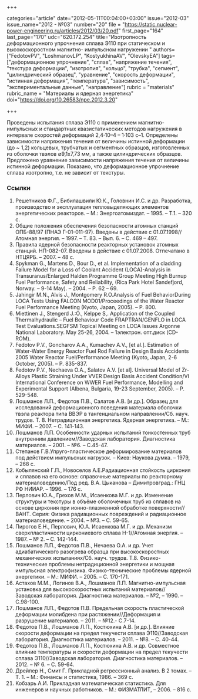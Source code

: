 +++

categories="article"
date="2012-05-11T00:04:00+03:00"
issue="2012-03"
issue_name="2012 - №03"
number="20"
file = "https://static.nuclear-power-engineering.ru/articles/2012/03/20.pdf"
first_page="164"
last_page="170"
udc="620.172.254"
title="Изотропность деформационного упрочнения сплава Э110 при статическом и высокоскоростном магнитно- импульсном нагружении "
authors=["FedotovPV", "LoshmanovLP", "KostyukhinaAV", "OlevskyEA"]
tags=["деформационное упрочнение", "сплав", "напряжение течения", "текстура деформации", "изотропия", "кольцо", "трубка", "сегмент", "цилиндрический образец", "уравнение", "скорость деформации", "истинная деформация", "температура", "зависимость", "экспериментальные данные", "направление"]
rubric = "materials"
rubric_name = "Материалы и ядерная энергетика"
doi="https://doi.org/10.26583/npe.2012.3.20"

+++

Проведены испытания сплава Э110 с применением магнитно-импульсных и стандартных квазистатических методов нагружения в интервале скоростей деформаций 2,4⋅10–4 – 1⋅103 с–1. Определены зависимости напряжения течения от величины истинной деформации (до ~ 1,2) кольцевых, трубчатых и сегментных образцов, изготовленных из оболочки твэлов ∅9,1х7,73 мм, а также цилиндрических образцов. Предложено уравнение зависимости напряжения течения от величины истинной деформации. Показано, что деформационное упрочнение сплава изотропно, т.е. не зависит от текстуры.

### Ссылки

1. Решетников Ф.Г., Бибилашвили Ю.К., Головнин И.С. и др. Разработка, производство и эксплуатация тепловыделяющих элементов энергетических реакторов. – М.: Энергоатомиздат. – 1995. – Т.1. – 320 с.
2. Общие положения обеспечения безопасности атомных станций ОПБ-88/97 (ПНАЭ Г-01-011-97). Введены в действие с 01.07.1998// Атомная энергия. – 1997. – Т. 83. – Вып. 6. – С. 469 – 497.
3. Правила ядерной безопасности pеактоpных установок атомных станций. НП-082-07. Введены в действие с 01.07.2008. Отпечатано в НТЦЯРБ. – 2007. – 48 с.
4. Spykman G., Martens D., Bour D., et al. Implementation of a cladding Failure Model for a Loss of Coolant Accident (LOCA)-Analysis in Transuranus/Enlarged Halden Programme Group Meeting High Burnup Fuel Performance, Safety and Reliability, (Rica Park Hotel Sandefjord, Norway. – 9-14 May). – 2004. – P. 62 – 69.
5. Jahingir M.N., Alvis J., Montgomery R.O.Analysis of Fuel BehaviorDuring LOCA Tests Using FALCON MOD01/Proceedings of the Water Reactor Fuel Performance Meeting (Kyoto, Japan, 2005). – P. 800.
6. Miettinen J., Stengеrd J.:O., Kelppe S,. Application of the Coupled Thermalhydraulic – Fuel Behaviour Code FRAPTRAN/GENFLO in LOCA Test Evaluations.SEGFSM Topical Meeting on LOCA Issues Argonne National Laboratory. May 25-26, 2004. – 1электрон. опт.диск (CD-ROM).
7. Fedotov P.V., Goncharov A.A., Kumachev A.V., [et al.]. Estimation of Water-Water Energy Reactor Fuel Rod Failure in Design Basis Accidents 2005 Water Reactor Fuel/Performance Meeting (Kyoto, Japan, 2-6 October, 2005). – P. 835-837.
8. Fedotov P.V., Nechaeva O.A., Salatov A.V. [et al]. Universal Model of Zr-Alloys Plastic Straining Under VVER Design Basis Accident Condition/VI International Conference on WWER Fuel Performance, Modelling and Experimental Support (Albena, Bulgaria, 19-23 September, 2005). – P. 529-548.
9. Лошманов Л.П., Федотов П.В., Салатов А.В. [и др.]. Образец для исследований деформационного поведения материала оболочки твэла реактора типа ВВЭР в тангенциальном направлении/Сб. науч. трудов. Т. 8. Нетрадиционная энергетика. Ядерная энергетика. – М.: МИФИ. – 2007. – С. 141-143.
10. Лошманов Л.П. Особенности ударных испытаний тонкостенных труб внутренним давлением//Заводская лаборатория. Диагностика материалов. – 2001. – №6. – С.45-47.
11. Степанов Г.В.Упруго-пластическое деформирование материалов под действием импульсных нагрузок. – Киев: Наукова думка. – 1979, – 268 c.
12. Кобылянский Г.П., Новоселов А.Е.Радиационная стойкость циркония и сплавов на его основе: справочные материалы по реакторному материаловедению/Под ред. В.А. Цыканова – Димитровград.: ГНЦ РФ НИИАР. – 1996. – 176 с.
13. Перлович Ю.А., Грехов М.М., Исаенкова М.Г. и др. Изменение структуры и текстуры в объёме оболочечных труб из сплавов на основе циркония при ионно-плазменной обработке поверхности//ВАНТ. Серия: Физика радиационных повреждений и радиационное материаловедение. – 2004. – №3. – С. 59-65.
14. Пирогов Е.Н., Перлович, Ю.А. Исаенкова М.Г. и др. Механизм сверхпластичности циркониевого сплава Н-1//Атомная энергия. – 1987. – № 2. – С. 142-144.
15. Лошманов Л.П., Федотов П.В., Нечаева О.А. и др. Учет адиабатического разогрева образца при высокоскоростных механических испытаниях/Сб. науч. трудов. Т.8. Физико-технические проблемы нетрадиционной энергетики и мощная импульсная электрофизика. Физико-технические проблемы ядерной энергетики. – М.: МИФИ. – 2005. – C. 170-171.
16. Астахов М.М., Логинов В.А., Лошманов Л.П. Магнитно-импульсная установка для высокоскоростных испытаний материалов//Заводская лаборатория. Диагностика материалов. – №2, – 1990. – С.98-100.
17. Лошманов Л.П., Федотов П.В. Предельная скорость пластической деформации молибдена при растяжении//Деформация и разрушение материалов. – 2011. – №12.- С.7-14.
18. Федотов П.В., Лошманов Л.П., Костюхина А.В. [и др.]. Влияние скорости деформации на предел текучести сплава Э110//Заводская лаборатория. Диагностика материалов. – 2011. – №8. – С. 40-44.
19. Федотов П.В., Лошманов Л.П., Костюхина А.В. и др. Совместное влияние температуры и скорости деформации на предел текучести сплава Э110//Заводская лаборатория. Диагностика материалов. – 2012. – № 6. – С. 59-64.
20. Дрейпер Н., Смит Г. Прикладной регрессионный анализ. В 2 томах. – Т. 1. – М.: Финансы и статистика, 1986. – 369 с.
21. Кобзарь А.И. Прикладная математическая статистика. Для инженеров и научных работников. – М.: ФИЗМАТЛИТ, – 2006. – 816 с.